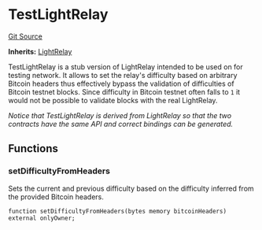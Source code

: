 # TestLightRelay
[Git Source](https://github.com/bob-collective/bob/blob/67a580a9eab42424f3435ce488e8ec16222a7a9b/src/relay/TestLightRelay.sol)

**Inherits:**
[LightRelay](../../relay/LightRelay.sol/contract.LightRelay.md)

TestLightRelay is a stub version of LightRelay intended to be
used on for testing network. It allows to set the relay's
difficulty based on arbitrary Bitcoin headers thus effectively
bypass the validation of difficulties of Bitcoin testnet blocks.
Since difficulty in Bitcoin testnet often falls to `1` it would not
be possible to validate blocks with the real LightRelay.

*Notice that TestLightRelay is derived from LightRelay so that the two
contracts have the same API and correct bindings can be generated.*


## Functions
### setDifficultyFromHeaders

Sets the current and previous difficulty based on the difficulty
inferred from the provided Bitcoin headers.


```solidity
function setDifficultyFromHeaders(bytes memory bitcoinHeaders) external onlyOwner;
```

